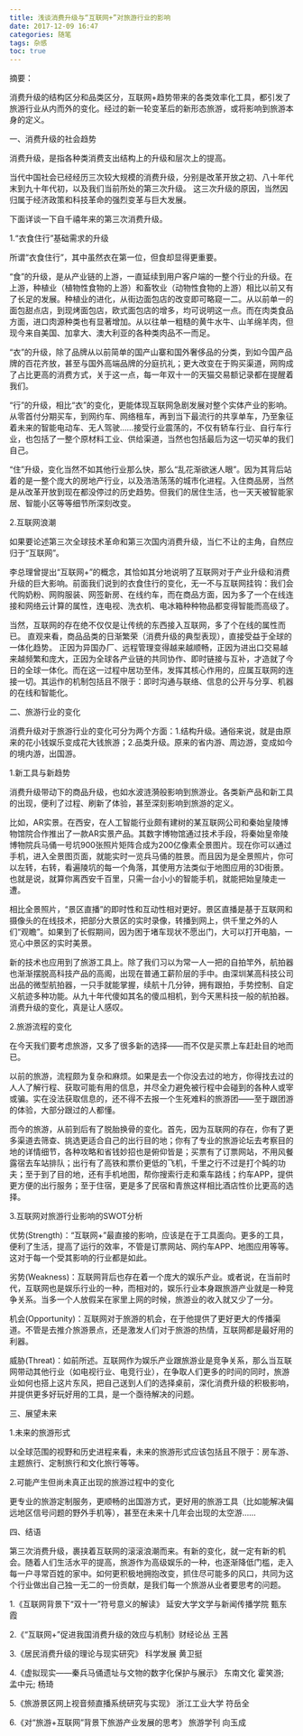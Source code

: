 ```yaml
---
title: 浅谈消费升级与“互联网+”对旅游行业的影响
date: 2017-12-09 16:47
categories: 随笔
tags: 杂感
toc: true
---
```

摘要：

消费升级的结构区分和品类区分，互联网+趋势带来的各类效率化工具，都引发了旅游行业从内而外的变化。经过的新一轮变革后的新形态旅游，或将影响到旅游本身的定义。

一、消费升级的社会趋势

消费升级，是指各种类消费支出结构上的升级和层次上的提高。

当代中国社会已经经历三次较大规模的消费升级，分别是改革开放之初、八十年代末到九十年代初，以及我们当前所处的第三次升级。 这三次升级的原因，当然因归属于经济政策和科技革命的强烈变革与巨大发展。

下面详谈一下自千禧年来的第三次消费升级。

1.“衣食住行”基础需求的升级

所谓“衣食住行”，其中虽然衣在第一位，但食却显得更重要。

“食”的升级，是从产业链的上游，一直延续到用户客户端的一整个行业的升级。在上游，种植业（植物性食物的上游）和畜牧业（动物性食物的上游）相比以前又有了长足的发展。种植业的进化，从街边面包店的改变即可略窥一二。从以前单一的面包甜点店，到现烤面包店，欧式面包店的增多，均可说明这一点。而在肉类食品方面，进口肉源种类也有显著增加。从以往单一粗糙的黄牛水牛、山羊绵羊肉，但现今来自美国、加拿大、澳大利亚的各种类肉品不一而足。

“衣”的升级，除了品牌从以前简单的国产山寨和国外奢侈品的分类，到如今国产品牌的百花齐放，甚至与国外高端品牌的分庭抗礼；更大改变在于购买渠道，网购成了占比更高的消费方式，关于这一点，每一年双十一的天猫交易额记录都在提醒着我们。

“行”的升级，相比“衣”的变化，更能体现互联网急剧发展对整个实体产业的影响。从零首付分期买车，到网约车、网络租车，再到当下最流行的共享单车，乃至象征着未来的智能电动车、无人驾驶……接受行业震荡的，不仅有轿车行业、自行车行业，也包括了一整个原材料工业、供给渠道，当然也包括最后为这一切买单的我们自己。

“住”升级，变化当然不如其他行业那么快，那么“乱花渐欲迷人眼”。因为其背后站着的是一整个庞大的房地产行业，以及浩浩荡荡的城市化进程。入住商品房，当然是从改革开放到现在都没停过的历史趋势。但我们的居住生活，也一天天被智能家居、智能小区等等细节所深刻改变。

2.互联网浪潮

如果要论述第三次全球技术革命和第三次国内消费升级，当仁不让的主角，自然应归于“互联网”。

李总理曾提出“互联网+”的概念，其恰如其分地说明了互联网对于产业升级和消费升级的巨大影响。前面我们说到的衣食住行的变化，无一不与互联网挂钩：我们会代购奶粉、网购服装、网签新房、在线约车，而在商品方面，因为多了一个在线连接和网络云计算的属性，连电视、洗衣机、电冰箱种种物品都变得智能而高级了。

当然，互联网的存在绝不仅仅是让传统的东西接入互联网，多了个在线的属性而已。
直观来看，商品品类的日渐繁荣（消费升级的典型表现），直接受益于全球的一体化趋势。 正因为异国办厂、远程管理变得越来越顺畅，正因为进出口交易越来越频繁和庞大，正因为全球各产业链的共同协作、即时链接与互补，才造就了今日的全球一体化。而在这一过程中居功至伟，发挥其核心作用的，应属互联网的连接一切。其运作的机制包括且不限于：即时沟通与联络、信息的公开与分享、机器的在线和智能化。

二、旅游行业的变化

消费升级对于旅游行业的变化可分为两个方面：1.结构升级。通俗来说，就是由原来的花小钱娱乐变成花大钱旅游；2.品类升级。原来的省内游、周边游，变成如今的境内游，出国游。

1.新工具与新趋势

消费升级带动下的商品升级，也如水波涟漪般影响到旅游业。各类新产品和新工具的出现，便利了过程、刷新了体验，甚至深刻影响到旅游的定义。

比如，AR实景。在西安，在人工智能行业颇有建树的某互联网公司和秦始皇陵博物馆院合作推出了一款AR实景产品。其数字博物馆通过技术手段，将秦始皇帝陵博物院兵马俑一号坑900张照片矩阵合成为200亿像素全景图片。现在你可以通过手机，进入全景图页面，就能实时一览兵马俑的胜景。而且因为是全景照片，你可以左转，右转，看遍陵坑的每一个角落，其使用方法类似于地图应用的3D街景。也就是说，就算你离西安千百里，只需一台小小的智能手机，就能把始皇陵走一遭。

相比全景照片，“景区直播”的即时性和互动性相对更好。景区直播是基于互联网和摄像头的在线技术，把部分大景区的实时录像，转播到网上，供千里之外的人们“观瞻”。如果到了长假期间，因为困于堵车现状不愿出门，大可以打开电脑，一览心中景区的实时美景。

新的技术也应用到了旅游工具上。除了我们习以为常一人一把的自拍竿外，航拍器也渐渐摆脱高科技产品的高阁，出现在普通工薪阶层的手中。由深圳某高科技公司出品的微型航拍器，一只手就能掌握，续航十几分钟，拥有跟拍，手势控制、自定义航迹多种功能。从九十年代傻如其名的傻瓜相机，到今天黑科技一般的航拍器。消费升级的变化，真是让人感叹。

2.旅游流程的变化

在今天我们要考虑旅游，又多了很多新的选择——而不仅是买票上车赶赴目的地而已。

以前的旅游，流程颇为复杂和麻烦。如果是去一个你没去过的地方，你得找去过的人人了解行程、获取可能有用的信息，并尽全力避免被行程中会碰到的各种人或宰或骗。实在没法获取信息的，还不得不去报一个生死难料的旅游团——至于跟团游的体验，大部分跟过的人都懂。

而今的旅游，从前到后有了脱胎换骨的变化。首先，因为互联网的存在，你有了更多渠道去筛查、挑选更适合自己的出行目的地；你有了专业的旅游论坛去考察目的地的详情细节，各种攻略和省钱妙招也是俯仰皆是；买票有了订票网站，不用风餐露宿去车站排队；出行有了高铁和票价更低的飞机，千里之行不过是打个盹的功夫；至于到了目的地，还有手机地图，帮你搜索行走和乘车路线；约车APP，提供更方便的出行服务；至于住宿，更是多了民宿和青旅这样相比酒店性价比更高的选择。

3.互联网对旅游行业影响的SWOT分析

优势(Strength)：“互联网+”最直接的影响，应该是在于工具面向。更多的工具，便利了生活，提高了运行的效率，不管是订票网站、网约车APP、地图应用等等。这对于每一个受其影响的行业都是如此。

劣势(Weakness)：互联网背后也存在着一个庞大的娱乐产业。或者说，在当前时代，互联网也是娱乐行业的一种，而相对的，娱乐行业本身跟旅游产业就是一种竞争关系。当多一个人放假呆在家里上网的时候，旅游业的收入就又少了一分。

机会(Opportunity)：互联网对于旅游的机会，在于他提供了更好更大的传播渠道。不管是去推介旅游景点，还是激发人们对于旅游的热情，互联网都是最好用的利器。

威胁(Threat)：如前所述。互联网作为娱乐产业跟旅游业是竞争关系，那么当互联网带动其他行业（如电视行业、电竞行业），在争取人们更多的时间的同时，旅游业如何也搭上这片东风，把自己送到人们的选择桌前，深化消费升级的积极影响，并提供更多好玩好用的工具，是一个亟待解决的问题。

三、展望未来

1.未来的旅游形式

以全球范围的视野和历史进程来看，未来的旅游形式应该包括且不限于：房车游、主题旅行、定制旅行和文化旅行等等。

2.可能产生但尚未真正出现的旅游过程中的变化

更专业的旅游定制服务，更顺畅的出国游方式，更好用的旅游工具（比如能解决偏远地区信号问题的野外手机等），甚至在未来十几年会出现的太空游……

四、结语

第三次消费升级，裹挟着互联网的滚滚浪潮而来。有新的变化，就一定有新的机会。随着人们生活水平的提高，旅游作为高级娱乐的一种，也逐渐降低门槛，走入每一户寻常百姓的家中。如何更积极地拥抱改变，抓住尽可能多的风口，共同为这个行业做出自己独一无二的一份贡献，是我们每一个旅游从业者要思考的问题。

1.《互联网背景下“双十一”符号意义的解读》  延安大学文学与新闻传播学院  甄东霞

2.《“互联网+”促进我国消费升级的效应与机制》财经论丛  王茜

3.《居民消费升级的理论与现实研究》 科学发展 黄卫挺

4.《虚拟现实——秦兵马俑遗址与文物的数字化保护与展示》 东南文化 霍笑游; 孟中元; 杨琦

5.《旅游景区网上视音频直播系统研究与实现》  浙江工业大学 符岳全

6.《对“旅游+互联网”背景下旅游产业发展的思考》 旅游学刊 向玉成

